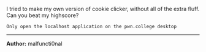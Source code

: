I tried to make my own version of cookie clicker, without all of the extra fluff. Can you beat my highscore?

`Only open the localhost application on the pwn.college desktop`

---
**Author:** malfuncti0nal
